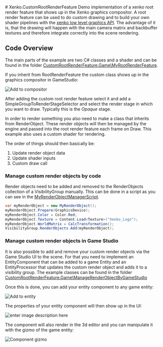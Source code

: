 ﻿
﻿# Xenko.CustomRootRenderFeature
Demo implementation of a xenko root render feature that shows up in the Xenko graphics compositor. A root render feature can be used to do custom drawing and to build your own shader pipelines with the [xenko low level graphics API](https://github.com/xenko3d/xenko/tree/master/sources/engine/Xenko.Graphics). The advantage of it is, that the drawing will happen with the main camera matrix and backbuffer textures and therefore integrate correctly into the scene rendering.

## Code Overview
 The main parts of the example are  two C# classes and a shader and can be found in the folder [CustomRootRenderFeature.Game\MyRootRenderFeature](https://github.com/tebjan/Xenko.CustomRootRenderFeature/tree/master/CustomRootRenderFeature/CustomRootRenderFeature/CustomRootRenderFeature.Game/MyRootRenderFeature).

If you inherit from RootRenderFeature the custom class shows up in the graphics compositor in GameStudio:

![Add to compositor](https://raw.githubusercontent.com/tebjan/Xenko.CustomRootRenderFeature/master/images/01_AddToCompositor.PNG)

After adding the custom root render feature select it and add a SimpleGroupToRenderStageSelector and select the render stage in which you want to draw. Typically this is the *Opaque* stage.

In order to render something you also need to make a class that inherits from RenderObject. These render objects will then be managed by the engine and passed into the root render feature each frame on Draw. This example also uses a custom shader for rendering.

The order of things should then basically be:
 1. Update render object data
 2. Update shader inputs
 3. Custom draw call

### Manage custom render objects by code
Render objects need to be added and removed to the RenderObjects collection of a VisibilityGroup manually. This can be done in a script as you can see in the [MyRenderObjectManagerScript](https://github.com/tebjan/Xenko.CustomRootRenderFeature/blob/master/CustomRootRenderFeature/CustomRootRenderFeature/CustomRootRenderFeature.Game/ManageRenderObjectByCode/MyRenderObjectManagerScript.cs#L68).

```csharp
var myRenderObject = new MyRenderObject();
myRenderObject.Prepare(GraphicsDevice);
myRenderObject.Color = Color.Red;
myRenderObject.Texture = Content.Load<Texture>("Xenko_Logo");
myRenderObject.WorldMatrix = CalcTransformation();
VisibilityGroup.RenderObjects.Add(myRenderObject);
```

### Manage custom render objects in Game Studio
It is also possible to add and remove your custom render objects via the Game Studio UI to the scene. For that you need to implement an EntityComponent that can be added to a game Entity and an EntityProcessor that updates the custom render object and adds it to a visibility group. The example classes can be found in the folder [CustomRootRenderFeature.Game\ManageRenderObjectByGameStudio](https://github.com/tebjan/Xenko.CustomRootRenderFeature/tree/master/CustomRootRenderFeature/CustomRootRenderFeature/CustomRootRenderFeature.Game/ManageRenderObjectByGameStudio)

Once this is done, you can add your entity component to any game entity:

![Add to entity](https://raw.githubusercontent.com/tebjan/Xenko.CustomRootRenderFeature/master/images/02_AddToEntity.PNG)

The properties of your entity component will then show up in the UI:

![enter image description here](https://raw.githubusercontent.com/tebjan/Xenko.CustomRootRenderFeature/master/images/03_EntityComponentUI.PNG)

The component will also render in the 3d editor and you can manipulate it with the gizmo of the game entity:

![Component gizmo](https://raw.githubusercontent.com/tebjan/Xenko.CustomRootRenderFeature/master/images/04_ComponentGizmo.PNG)


